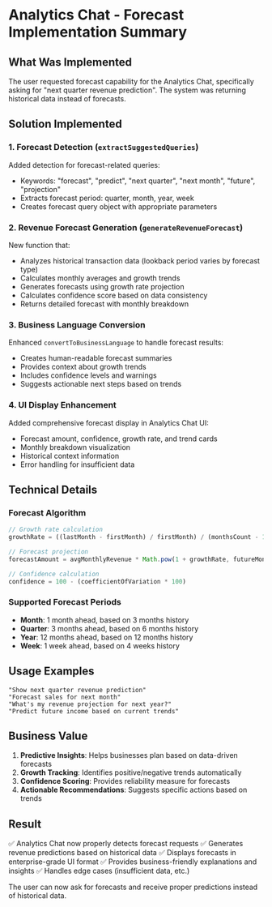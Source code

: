 # Analytics Chat - Forecast Implementation Summary

## What Was Implemented

The user requested forecast capability for the Analytics Chat, specifically asking for "next quarter revenue prediction". The system was returning historical data instead of forecasts.

## Solution Implemented

### 1. Forecast Detection (`extractSuggestedQueries`)
Added detection for forecast-related queries:
- Keywords: "forecast", "predict", "next quarter", "next month", "future", "projection"
- Extracts forecast period: quarter, month, year, week
- Creates forecast query object with appropriate parameters

### 2. Revenue Forecast Generation (`generateRevenueForecast`)
New function that:
- Analyzes historical transaction data (lookback period varies by forecast type)
- Calculates monthly averages and growth trends
- Generates forecasts using growth rate projection
- Calculates confidence score based on data consistency
- Returns detailed forecast with monthly breakdown

### 3. Business Language Conversion
Enhanced `convertToBusinessLanguage` to handle forecast results:
- Creates human-readable forecast summaries
- Provides context about growth trends
- Includes confidence levels and warnings
- Suggests actionable next steps based on trends

### 4. UI Display Enhancement
Added comprehensive forecast display in Analytics Chat UI:
- Forecast amount, confidence, growth rate, and trend cards
- Monthly breakdown visualization
- Historical context information
- Error handling for insufficient data

## Technical Details

### Forecast Algorithm
```typescript
// Growth rate calculation
growthRate = ((lastMonth - firstMonth) / firstMonth) / (monthsCount - 1)

// Forecast projection
forecastAmount = avgMonthlyRevenue * Math.pow(1 + growthRate, futureMonth)

// Confidence calculation
confidence = 100 - (coefficientOfVariation * 100)
```

### Supported Forecast Periods
- **Month**: 1 month ahead, based on 3 months history
- **Quarter**: 3 months ahead, based on 6 months history  
- **Year**: 12 months ahead, based on 12 months history
- **Week**: 1 week ahead, based on 4 weeks history

## Usage Examples

```
"Show next quarter revenue prediction"
"Forecast sales for next month"
"What's my revenue projection for next year?"
"Predict future income based on current trends"
```

## Business Value

1. **Predictive Insights**: Helps businesses plan based on data-driven forecasts
2. **Growth Tracking**: Identifies positive/negative trends automatically
3. **Confidence Scoring**: Provides reliability measure for forecasts
4. **Actionable Recommendations**: Suggests specific actions based on trends

## Result

✅ Analytics Chat now properly detects forecast requests
✅ Generates revenue predictions based on historical data
✅ Displays forecasts in enterprise-grade UI format
✅ Provides business-friendly explanations and insights
✅ Handles edge cases (insufficient data, etc.)

The user can now ask for forecasts and receive proper predictions instead of historical data.